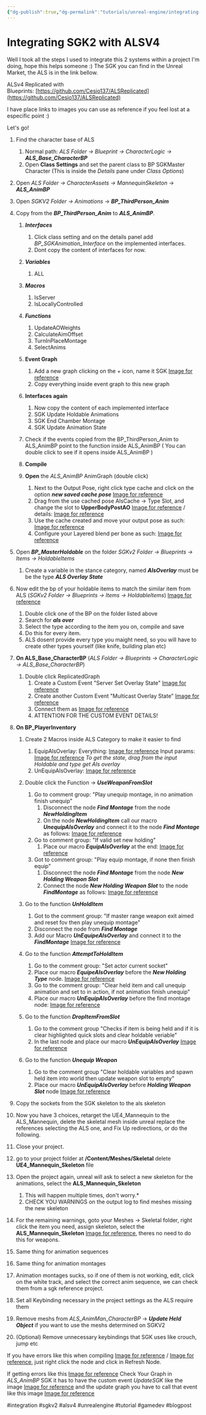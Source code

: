 ```yaml
---
{"dg-publish":true,"dg-permalink":"tutorials/unreal-engine/integrating-sgkv2-with-alsv4","permalink":"/tutorials/unreal-engine/integrating-sgkv2-with-alsv4/","dgHomeLink":true,"dgPassFrontmatter":false}
---
```


# Integrating SGK2 with ALSV4
Well I took all the steps I used to integrate this 2 systems within a project I'm doing, hope this helps someone :) The SGK you can find in the Unreal Market, the ALS is in the link bellow.

ALSv4 Replicated with Blueprints: [https://github.com/Cesio137/ALSReplicated](https://github.com/Cesio137/ALSReplicated)

I have place links to images you can use as reference if you feel lost at a especific point :)

Let's go!

1. Find the character base of ALS
	1. Normal path: *ALS Folder -> Blueprint -> CharacterLogic -> **ALS_Base_CharacterBP***
	2. Open **Class Settings** and set the parent class to BP SGKMaster Character (This is inside the *Details* pane under *Class Options*)

2. Open *ALS Folder -> CharacterAssets -> MannequinSkeleton -> **ALS_AnimBP***

3. Open *SGKV2 Folder -> Animations* -> ***BP_ThirdPerson_Anim***

4. Copy from the ***BP_ThirdPerson_Anim*** to ***ALS_AnimBP***.
	1. ***Interfaces***
		1. Click class setting and on the details panel add *BP_SGKAnimation_Interface* on the implemented interfaces.
		2. Dont copy the content of interfaces for now.

	2. ***Variables***
		1. ALL
		
	3. ***Macros***
		1. IsServer
		2. IsLocallyControlled
	
	4. ***Functions***
		1. UpdateAOWeights
		2. CalculateAimOffset
		3. TurnInPlaceMontage
		4. SelectAnims

	5. **Event Graph**
		1.  Add a new graph clicking on the + icon, name it SGK [Image for reference](https://i.imgur.com/YVWmzep.png)
		2.  Copy everything inside event graph to this new graph
	
	6. **Interfaces again**
		1. Now copy the content of each implemented interface
		2. SGK Update Holdable Animations
		3. SGK End Chamber Montage
		4. SGK Update Animation State

	7. Check if the events copied from the BP_ThirdPerson_Anim to ALS_AnimBP point to the function inside ALS_AnimBP ( You can double click to see if it opens inside ALS_AnimBP )

	8. **Compile**

	9. **Open** the *ALS_AnimBP* AnimGraph (double click)
		1. Next to the Output Pose, right click type cache and click on the option ***new saved cache pose*** [Image for reference](https://i.imgur.com/iIq0kjg.png)
		2. Drag from the use cached pose AlsCache -> Type Slot, and change the slot to **UpperBodyPostAO** [Image for reference](https://i.imgur.com/qMAh5co.png) / details: [Image for reference](https://i.imgur.com/j9C8gZp.png)
		3. Use the cache created and move your output pose as such: [Image for reference](https://i.imgur.com/UDuOxa1.png)
		4. Configure your Layered blend per bone as such: [Image for reference](https://i.imgur.com/6Ul7ThM.png)

6. Open ***BP_MasterHoldable*** on the folder *SGKv2 Folder -> Blueprints -> Items -> HoldableItems* 
	1. Create a variable in the stance category, named ***AlsOverlay*** must be be the type ***ALS Overlay State***

7. Now edit the bp of your holdable items to match the similar item from ALS (*SGKv2 Folder -> Blueprints -> Items -> HoldableItems*) [Image for reference](https://i.imgur.com/hiSQwj0.png)
	1. Double click one of the BP on the folder listed above
	2. Search for ***als over***
	3. Select the type according to the item you on, compile and save
	4. Do this for every item.
	5. ALS dosent provide every type you maight need, so you will have to create other types yourself (like knife, building plan etc)


8. **On ALS_Base_CharacterBP** (*ALS Folder -> Blueprints -> CharacterLogic -> ALS_Base_CharacterBP*)
	1. Double click ReplicatedGraph
		1. Create a Custom Event "Server Set Overlay State" [Image for reference](https://i.imgur.com/OPfpZiw.png)
		2. Create another Custom Event "Multicast Overlay State" [Image for reference](https://i.imgur.com/Sx4Eprb.png)
		3. Connect them as [Image for reference](https://i.imgur.com/ZIg2FaA.png)
		4. ATTENTION FOR THE CUSTOM EVENT DETAILS!

9. **On BP_PlayerInventory**
	1. Create 2 Macros inside ALS Category to make it easier to find
		1. EquipAlsOverlay: 
		   Everything: [Image for reference](https://i.imgur.com/Ja29cpH.png)
		   Input params: [Image for reference](https://i.imgur.com/HJ7lj4W.png)
		   *To get the state, drag from the input Holdable and type get Als overlay*
		2. UnEquipAlsOverlay: [Image for reference](https://i.imgur.com/VnrlaaI.png)
			
	2. Double click the Function -> ***UseWeaponFromSlot***
		1. Go to comment group: "Play unequip montage, in no animation finish unequip"
			1. Disconnect the node ***Find Montage*** from the node ***NewHoldingItem***
			2. On the node ***NewHoldingItem*** call our macro ***UnequipAlsOverlay*** and connect it to the node ***Find Montage*** as follows: [Image for reference](https://i.imgur.com/tI2N6dv.png)
		2. Go to comment group: "If valid set new holding" 
			1. Place our macro ***EquipAlsOverlay*** at the end: [Image for reference](https://i.imgur.com/zEML7GF.png)
		3. Got to comment group: "Play equip montage, if none then finish equip"
			1. Disconnect the node ***Find Montage*** from the node ***New Holding Weapon Slot***
			2. Connect the node ***New Holding Weapon Slot***  to the node ***FindMontage*** as follows: [Image for reference](https://i.imgur.com/Xd5lh2F.png)
	
	3. Go to the function ***UnHoldItem***
		1. Got to the comment group: "If master range weapon exit aimed and reset fov then play unequip montage"
		2.  Disconnect the node from ***Find Montage***
		3. Add our Macro ***UnEquipeAlsOverlay*** and connect it to the ***FindMontage*** [Image for reference](https://i.imgur.com/KvxMB5D.png)
	
	4. Go  to the function ***AttemptToHoldItem***
		1. Go to the comment group: "Set actor current socket"
		2. Place our macro ***EquipeAlsOverlay*** before the ***New Holding Type*** node. [Image for reference](https://i.imgur.com/VWUiTzz.png)
		3. Go to the comment group: "Clear held item and call unequip animation and set to in action, if not animation finish unequip"
		4. Place our macro ***UnEquipAlsOverlay*** before the find montage node: [Image for reference](https://i.imgur.com/zjEkkyh.png)
	
	5. Go to the function ***DropItemFromSlot***
		1. Go to the comment group "Checks if item is being held and if it is clear highlighted quick slots and clear holdable veriable"
		2. In the last node and place our macro ***UnEquipAlsOverlay*** [Image for reference](https://i.imgur.com/5fgXH5V.png)
	6. Go to the function ***Unequip Weapon***
		1. Go to the comment group "Clear holdable variables and spawn held item into world then update weapon slot to empty"
		2. Place our macro ***UnEquipAlsOverlay*** before ***Holding Weapon Slot*** node [Image for reference](https://i.imgur.com/rbp5plF.png)
10. Copy the sockets from the SGK skeleton to the als skeleton
11. Now you have 3 choices, retarget the UE4_Mannequin to the ALS_Mannequin, delete the skeletal mesh inside unreal replace the references selecting the ALS one, and Fix Up redirections, or do the following.
12. Close your project.
13. go to your project folder at **/Content/Meshes/Skeletal** delete **UE4_Mannequin_Skeleton** file
14. Open the project again, unreal will ask to select a new skeleton for the animations, select the **ALS_Mannequin_Skeleton**
	1. This will happen multiple times, don't worry.*
	2. CHECK YOU WARNINGS on the output log to find meshes missing the new skeleton
15. For the remaining warnings, goto your Meshes -> Skeletal folder, right click the item you need, assign skeleton, select the **ALS_Mannequin_Skeleton** [Image for reference](https://i.imgur.com/V3NfYPj.png), theres no need to do this for  weapons.
16. Same thing for animation sequences
17. Same thing for animation montages
18. Animation montages sucks, so if one of them is not working, edit, click on the white track, and select the correct anim sequence, we can check them from a sgk reference project.
19. Set all Keybinding necessary in the project settings as the ALS require them
20. Remove meshs from *ALS_AnimMan_CharacterBP* -> ***Update Held Object*** if you want to use the meshs determined on SGKV2
21. (Optional) Remove unnecessary keybindings that SGK uses like crouch, jump etc
	


If you have errors like this when compiling [Image for reference](https://i.imgur.com/ndZR9R1.png) / [Image for reference](https://i.imgur.com/yTFBLQg.png), just right click the node and click in Refresh Node.

If getting errors like this [Image for reference](https://i.imgur.com/blWWd4p.png)
Check Your Graph in *ALS_AnimBP* SGK it has to have the custom event *UpdateSGK* like the image [Image for reference](https://i.imgur.com/VbmGbOL.png) and the update graph you have to call that event like this image [Image for reference](https://i.imgur.com/WaE6fiK.png)





#integration #sgkv2 #alsv4 #unrealengine #tutorial #gamedev #blogpost
